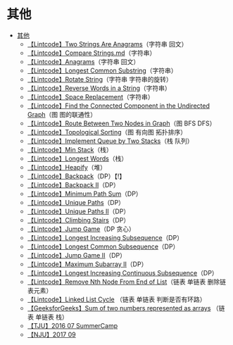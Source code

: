 # 其他

* [其他](README.md)
    * [【Lintcode】Two Strings Are Anagrams](Lintcode_Two_Strings_Are_Anagrams.md)（字符串 回文）
    * [【Lintcode】Compare Strings.md](Lintcode_Compare_Strings.md)（字符串）
    * [【Lintcode】Anagrams](Lintcode_Anagrams.md)（字符串 回文）
    * [【Lintcode】Longest Common Substring](Lintcode_Longest_Common_Substring.md)（字符串）
    * [【Lintcode】Rotate String](Lintcode_Rotate_String.md)（字符串 字符串的旋转）
    * [【Lintcode】Reverse Words in a String](Lintcode_Reverse_Words_in_a_String.md)（字符串）
    * [【Lintcode】Space Replacement](Lintcode_Space_Replacement.md)（字符串）
    * [【Lintcode】Find the Connected Component in the Undirected Graph](Lintcode_Find_the_Connected_Component_in_the_Undirected_Graph.md)（图 图的联通性）
    * [【Lintcode】Route Between Two Nodes in Graph](Lintcode_Route_Between_Two_Nodes_in_Graph.md)（图 BFS DFS）
    * [【Lintcode】Topological Sorting](Lintcode_Topological_Sorting.md)（图 有向图 拓扑排序）
    * [【Lintcode】Implement Queue by Two Stacks](Lintcode_Implement_Queue_by_Two_Stacks.md)（栈 队列）
    * [【Lintcode】Min Stack](Lintcode_Min_Stack.md)（栈）
    * [【Lintcode】Longest Words](Lintcode_Longest_Words.md)（栈）
    * [【Lintcode】Heapify](Lintcode_Heapify.md)（堆）
    * [【Lintcode】Backpack](Lintcode_Backpack.md)（DP）【!】
    * [【Lintcode】Backpack II](Lintcode_Backpack_II.md)（DP）
    * [【Lintcode】Minimum Path Sum](Lintcode_Minimum_Path_Sum.md)（DP）
    * [【Lintcode】Unique Paths](Lintcode_Unique_Paths.md)（DP）
    * [【Lintcode】Unique Paths II](Lintcode_Unique_Paths_II.md)（DP）
    * [【Lintcode】Climbing Stairs](Lintcode_Climbing_Stairs.md)（DP）
    * [【Lintcode】Jump Game](Lintcode_Jump_Game.md)（DP 贪心）
    * [【Lintcode】Longest Increasing Subsequence](Lintcode_Longest_Increasing_Subsequence.md)（DP）
    * [【Lintcode】Longest Common Subsequence](Lintcode_Longest_Common_Subsequence.md)（DP）
    * [【Lintcode】Jump Game II](Lintcode_Jump_Game_II.md)（DP）
    * [【Lintcode】Maximum Subarray II](Lintcode_Maximum_Subarray_II.md)（DP）
    * [【Lintcode】Longest Increasing Continuous Subsequence](Lintcode_Longest_Increasing_Continuous_Subsequence.md)（DP）
    * [【Lintcode】Remove Nth Node From End of List](Lintcode_Remove_Nth_Node_From_End_of_List.md)（链表 单链表 删除链表元素）
    * [【Lintcode】Linked List Cycle](Lintcode_Linked_List_Cycle.md) （链表 单链表 判断是否有环路）
    * [【GeeksforGeeks】Sum of two numbers represented as arrays](GeeksforGeeks_Sum_of_two_numbers_represented_as_arrays.md) （链表 单链表 栈）
    * [【TJU】2016 07 SummerCamp](TJU_2016_SummerCamp.md)
    * [【NJU】2017 09](NJU_201709.md)